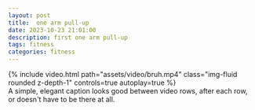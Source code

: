 ```yaml
---
layout: post
title:  one arm pull-up
date: 2023-10-23 21:01:00
description: first one arm pull-up
tags: fitness
categories: fitness
---
```

<div class="row mt-3">
    <div class="col-sm mt-3 mt-md-0">
        {% include video.html path="assets/video/bruh.mp4" class="img-fluid rounded z-depth-1" controls=true autoplay=true %}
    </div>
    
</div>
<div class="caption">
    A simple, elegant caption looks good between video rows, after each row, or doesn't have to be there at all.
</div>
